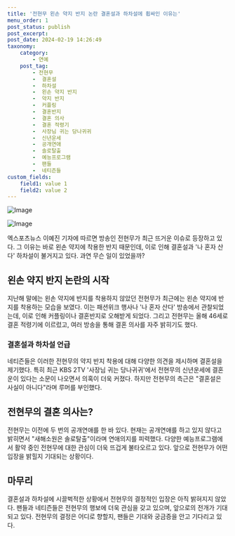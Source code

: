 ```yaml
---
title: '전현무 왼손 약지 반지 논란 결혼설과 하차설에 휩싸인 이유는'
menu_order: 1
post_status: publish
post_excerpt: 
post_date: 2024-02-19 14:26:49
taxonomy:
    category:
        - 연예
    post_tag:
        - 전현무
        -  결혼설
        -  하차설
        -  왼손 약지 반지
        -  약지 반지
        -  커플링
        -  결혼반지
        -  결혼 의사
        -  결혼 적령기
        -  사장님 귀는 당나귀귀
        -  신년운세
        -  공개연애
        -  솔로탈출
        -  예능프로그램
        -  팬들
        -  네티즌들
custom_fields:
    field1: value 1
    field2: value 2
---
```


![Image](https://ssl.pstatic.net/mimgnews/image/311/2024/02/19/0001693247_001_20240219071101313.jpg?type=w540)

![Image](https://mimgnews.pstatic.net/image/311/2024/02/19/0001693247_002_20240219071101343.jpg?type=w540)

엑스포츠뉴스 이예진 기자에 따르면 방송인 전현무가 최근 뜨거운 이슈로 등장하고 있다. 그 이유는 바로 왼손 약지에 착용한 반지 때문인데, 이로 인해 결혼설과 '나 혼자 산다' 하차설이 불거지고 있다. 과연 무슨 일이 있었을까?
## 왼손 약지 반지 논란의 시작
지난해 말에는 왼손 약지에 반지를 착용하지 않았던 전현무가 최근에는 왼손 약지에 반지를 착용하는 모습을 보였다. 이는 패션위크 행사나 '나 혼자 산다' 방송에서 관찰되었는데, 이로 인해 커플링이나 결혼반지로 오해받게 되었다. 그리고 전현무는 올해 46세로 결혼 적령기에 이르렀고, 여러 방송을 통해 결혼 의사를 자주 밝히기도 했다.
### 결혼설과 하차설 언급
네티즌들은 이러한 전현무의 약지 반지 착용에 대해 다양한 의견을 제시하며 결혼설을 제기했다. 특히 최근 KBS 2TV '사장님 귀는 당나귀귀'에서 전현무의 신년운세에 결혼운이 있다는 소문이 나오면서 의혹이 더욱 커졌다. 하지만 전현무의 측근은 "결혼설은 사실이 아니다"라며 루머를 부인했다.
## 전현무의 결혼 의사는?
전현무는 이전에 두 번의 공개연애를 한 바 있다. 현재는 공개연애를 하고 있지 않다고 밝히면서 "새해소원은 솔로탈출"이라며 연애의지를 피력했다. 다양한 예능프로그램에서 활약 중인 전현무에 대한 관심이 더욱 뜨겁게 불타오르고 있다. 앞으로 전현무가 어떤 입장을 밝힐지 기대되는 상황이다.
## 마무리
결혼설과 하차설에 시끌벅적한 상황에서 전현무의 결정적인 입장은 아직 밝혀지지 않았다. 팬들과 네티즌들은 전현무의 행보에 더욱 관심을 갖고 있으며, 앞으로의 전개가 기대되고 있다. 전현무의 결정은 어디로 향할지, 팬들은 기대와 궁금증을 안고 기다리고 있다.
